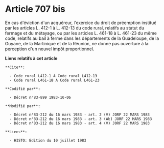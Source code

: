 # Article 707 bis

En cas d'éviction d'un acquéreur, l'exercice du droit de préemption institué par les articles L. 412-1 à L. 412-13 du code
rural, relatifs au statut du fermage et du métayage, ou par les articles L. 461-18 à L. 461-23 du même code, relatifs au bail
à ferme dans les départements de la Guadeloupe, de la Guyane, de la Martinique et de la Réunion, ne donne pas ouverture à la
perception d'un nouvel impôt proportionnel.

**Liens relatifs à cet article**

	**Cite**:

	  - Code rural L412-1 A Code rural L412-13
	  - Code rural L461-18 A Code rural L461-23

	**Codifié par**:

	  - Décret n°83-899 1983-10-06

	**Modifié par**:

	  - Décret n°83-212 du 16 mars 1983 - art. 2 (V) JORF 22 MARS 1983
	  - Décret n°83-212 du 16 mars 1983 - art. 3 (Ab) JORF 22 MARS 1983
	  - Décret n°83-212 du 16 mars 1983 - art. 4 (V) JORF 22 MARS 1983

	**Liens**:

	  - HISTO: Edition du 10 juillet 1983
